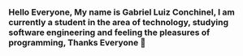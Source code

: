 ### Hello Everyone, My name is Gabriel Luiz Conchinel, I am currently a student in the area of ​​technology, studying software engineering and feeling the pleasures of programming, Thanks Everyone 👋

<!--
**GabrielLuizC/GabrielLuizC** is a ✨ _special_ ✨ repository because its `README.md` (this file) appears on your GitHub profile.

Here are some ideas to get you started:

- 🔭 I’m currently working on ...
- 🌱 I’m currently learning ...
- 👯 I’m looking to collaborate on ...
- 🤔 I’m looking for help with ...
- 💬 Ask me about ...
- 📫 How to reach me: ...
- 😄 Pronouns: ...
- ⚡ Fun fact: ...

-->
